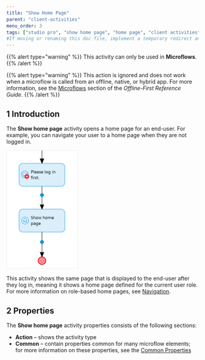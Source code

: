```yaml
---
title: "Show Home Page"
parent: "client-activities"
menu_order: 3
tags: ["studio pro", "show home page", "home page", "client activities"]
#If moving or renaming this doc file, implement a temporary redirect and let the respective team know they should update the URL in the product. See Mapping to Products for more details.
---
```


{{% alert type="warning" %}}
This activity can only be used in **Microflows**.
{{% /alert %}}

{{% alert type="warning" %}}
This action is ignored and does not work when a microflow is called from an offline, native, or hybrid app. For more information, see the [Microflows](offline-first#microflows) section of the *Offline-First Reference Guide*.
{{% /alert %}}

## 1 Introduction

The **Show home page** activity opens a home page for an end-user. For example, you can navigate your user to a home page when they are not logged in. 

<img src="attachments/client-activities/show-home-page.png" alt="Show Home Page" style="zoom:50%;" />

This activity shows the same page that is displayed to the end-user after they log in, meaning it shows a home page defined for the current user role. For more information on role-based home pages, see [Navigation](navigation).

## 2 Properties

The **Show home page** activity properties consists of the following sections:

* **Action** – shows the activity type
* **Common**  – contain properties common for many microflow elements; for more information on these properties, see the [Common Properties](microflow-element-common-properties) 